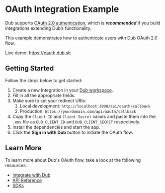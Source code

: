# OAuth Integration Example

Dub supports [OAuth 2.0 authentication](https://dub.co/docs/integrations/quickstart), which is **_recommended_** if you build integrations extending Dub’s functionality.

This example demonstrates how to authenticate users with Dub OAuth 2.0 flow.

Live demo: https://oauth.dub.sh

## Getting Started

Follow the steps below to get started:

1. Create a new Integration in your [Dub workspace](https://app.dub.co/settings/oauth-apps).
2. Fill in all the appropriate fields.
3. Make sure to set your redirect URIs:
   1. Local development: `http://localhost:3000/api/oauth/callback`
   2. Production: `https://yourdomain.com/api/oauth/callback`
4. Copy the `Client ID` and `Client Secret` values and paste them into the `.env` file as `DUB_CLIENT_ID` and `DUB_CLIENT_SECRET` respectively.
5. Install the dependencies and start the app.
6. Click the **Sign in with Dub** button to initiate the OAuth flow.

## Learn More

To learn more about Dub's OAuth flow, take a look at the following resources:

- [Integrate with Dub](https://dub.co/docs/integrations/quickstart)
- [API Reference](https://dub.co/docs/api-reference/introduction)
- [SDKs](https://dub.co/docs/sdks/overview)
